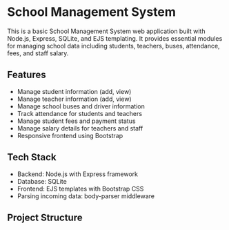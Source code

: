 # School Management System

This is a basic School Management System web application built with Node.js, Express, SQLite, and EJS templating. It provides essential modules for managing school data including students, teachers, buses, attendance, fees, and staff salary.

## Features

- Manage student information (add, view)
- Manage teacher information (add, view)
- Manage school buses and driver information
- Track attendance for students and teachers
- Manage student fees and payment status
- Manage salary details for teachers and staff
- Responsive frontend using Bootstrap

## Tech Stack

- Backend: Node.js with Express framework
- Database: SQLite
- Frontend: EJS templates with Bootstrap CSS
- Parsing incoming data: body-parser middleware

## Project Structure

